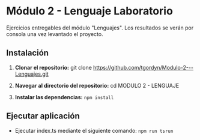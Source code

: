 # Módulo 2 - Lenguaje Laboratorio
Ejercicios entregables del módulo "Lenguajes". Los resultados se verán por consola una vez levantado el proyecto.

## Instalación
1. **Clonar el repositorio:**
   git clone https://github.com/tgordyn/Modulo-2---Lenguajes.git
2. **Navegar al directorio del repositorio:**
   cd MODULO 2 - LENGUAJE

3. **Instalar las dependencias:**
   `npm install`

## Ejecutar aplicación
- Ejecutar index.ts mediante el siguiente comando:
   `npm run tsrun`
